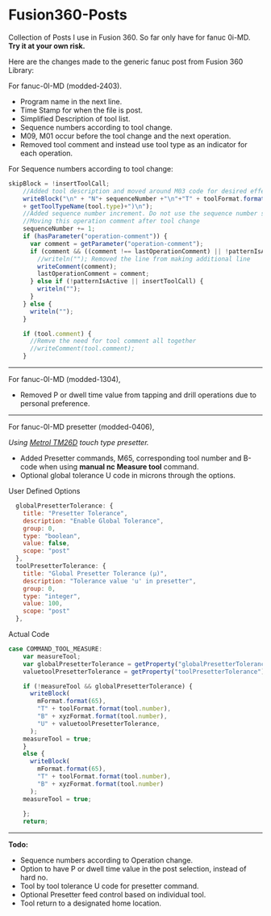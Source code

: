 # Fusion360-Posts
Collection of Posts I use in Fusion 360. So far only have for fanuc 0i-MD.
**Try it at your own risk.**

Here are the changes made to the generic fanuc post from Fusion 360 Library:

For fanuc-0I-MD (modded-2403).
- Program name in the next line.
- Time Stamp for when the file is post.
- Simplified Description of tool list.
- Sequence numbers according to tool change.
- M09, M01 occur before the tool change and the next operation.
- Removed tool comment and instead use tool type as an indicator for each operation.

For Sequence numbers according to tool change:

```javascript
skipBlock = !insertToolCall;
    //Added tool description and moved around M03 code for desired effect.
    writeBlock("\n" + "N"+ sequenceNumber +"\n"+"T" + toolFormat.format(tool.number), mFormat.format(6),"("+ xyzFormat.format(tool.diameter) +" "
    + getToolTypeName(tool.type)+")\n");
    //Added sequence number increment. Do not use the sequence number setting
    //Moving this operation comment after tool change
    sequenceNumber += 1;
    if (hasParameter("operation-comment")) {
      var comment = getParameter("operation-comment");
      if (comment && ((comment !== lastOperationComment) || !patternIsActive || insertToolCall)) {
        //writeln(""); Removed the line from making additional line
        writeComment(comment);
        lastOperationComment = comment;
      } else if (!patternIsActive || insertToolCall) {
        writeln("");
      }
    } else {
      writeln("");
    }

    if (tool.comment) {
      //Remve the need for tool comment all together
      //writeComment(tool.comment);
    }
```
---
For fanuc-0I-MD (modded-1304),
- Removed P or dwell time value from tapping and drill operations due to personal preference.
---
For fanuc-0I-MD presetter (modded-0406),

_Using [Metrol TM26D](https://metrol-europe.com/tm26d/) touch type presetter._
- Added Presetter commands, M65, corresponding tool number and B-code when using **manual nc Measure tool** command.
- Optional global tolerance U code in microns through the options.

User Defined Options
```javascript
  globalPresetterTolerance: {
    title: "Presetter Tolerance",
    description: "Enable Global Tolerance",
    group: 0,
    type: "boolean",
    value: false,
    scope: "post"
  },
  toolPresetterTolerance: {
    title: "Global Presetter Tolerance (µ)",
    description: "Tolerance value 'u' in presetter",
    group: 0,
    type: "integer",
    value: 100,
    scope: "post"
  },
```
Actual Code
```javascript
case COMMAND_TOOL_MEASURE:
    var measureTool;
    var globalPresetterTolerance = getProperty("globalPresetterTolerance");
    valuetoolPresetterTolerance = getProperty("toolPresetterTolerance")* 0.001;

    if (!measureTool && globalPresetterTolerance) {
      writeBlock(
        mFormat.format(65),
        "T" + toolFormat.format(tool.number),
        "B" + xyzFormat.format(tool.number),
        "U" + valuetoolPresetterTolerance,
      );
    measureTool = true;
    }
    else {
      writeBlock(
        mFormat.format(65),
        "T" + toolFormat.format(tool.number),
        "B" + xyzFormat.format(tool.number)
      );
    measureTool = true;
    
    };
    return;
```
---
**Todo:**
- Sequence numbers according to Operation change.
- Option to have P or dwell time value in the post selection, instead of hard no.
- Tool by tool tolerance U code for presetter command.
- Optional Presetter feed control based on individual tool.
- Tool return to a designated home location.
